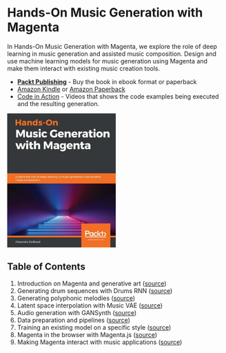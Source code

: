 # Hands-On Music Generation with Magenta

In Hands-On Music Generation with Magenta, we explore the role of deep learning in music generation and assisted music composition. Design and use machine learning models for music generation using Magenta and make them interact with existing music creation tools.

- **[Packt Publishing](https://www.packtpub.com/eu/data/hands-on-music-generation-with-magenta)** - Buy the book in ebook format or paperback
- [Amazon Kindle](https://www.amazon.com/Hands-Music-Generation-Magenta-composition-ebook/dp/B0847S8R48) or [Amazon Paperback](https://www.amazon.com/Hands-Music-Generation-Magenta-composition/dp/1838824413)
- [Code in Action](https://www.youtube.com/playlist?list=PLWPX7CYPrFFqvJW-vPU0puAo8vqyzq0A6) - Videos that shows the code examples being executed and the resulting generation.

<img width="50%" alt="Music Generation With Magenta Book Cover" title="Music Generation With Magenta Book Cover" src="docs/music-generation-with-magenta-book-cover.jpeg">

## Table of Contents

1. Introduction on Magenta and generative art ([source](Chapter01))
2. Generating drum sequences with Drums RNN ([source](Chapter02))
3. Generating polyphonic melodies ([source](Chapter03))
4. Latent space interpolation with Music VAE ([source](Chapter04))
5. Audio generation with GANSynth ([source](Chapter05))
6. Data preparation and pipelines ([source](Chapter06))
7. Training an existing model on a specific style ([source](Chapter07))
8. Magenta in the browser with Magenta.js ([source](Chapter08))
9. Making Magenta interact with music applications ([source](Chapter09))
